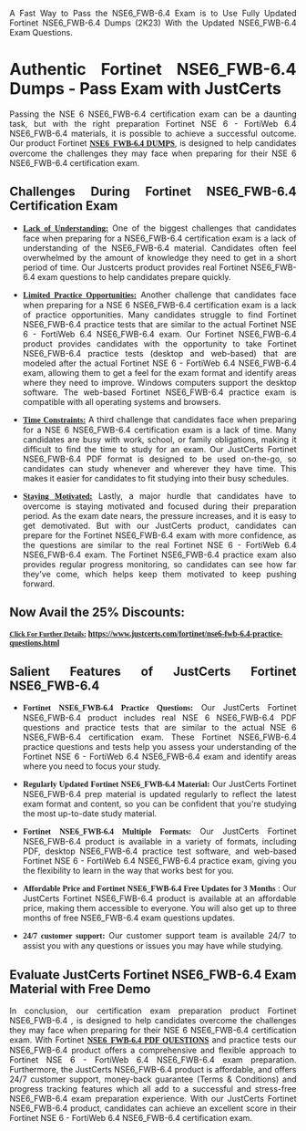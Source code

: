 <p dir="auto" style="text-align: justify;">A Fast Way to Pass the NSE6_FWB-6.4 Exam is to Use Fully Updated Fortinet NSE6_FWB-6.4 Dumps (2K23) With the Updated NSE6_FWB-6.4 Exam Questions.</p>

<h1 style="text-align: justify;"><strong>Authentic Fortinet NSE6_FWB-6.4 Dumps - Pass Exam with JustCerts</strong></h1>

<p style="text-align: justify;">Passing the NSE 6 NSE6_FWB-6.4 certification exam can be a daunting task, but with the right preparation Fortinet NSE 6 - FortiWeb 6.4 NSE6_FWB-6.4 materials, it is possible to achieve a successful outcome. Our product Fortinet <strong><a href="https://www.justcerts.com/fortinet/nse6-fwb-6.4-practice-questions.html"><span style="font-family:Georgia,serif;"><u>NSE6_FWB-6.4 DUMPS</u></span></a></strong>, is designed to help candidates overcome the challenges they may face when preparing for their NSE 6 NSE6_FWB-6.4 certification exam.</p>

<h2 style="text-align: justify;"><strong>Challenges During Fortinet NSE6_FWB-6.4 Certification Exam</strong></h2>

<ul>
	<li style="text-align: justify;"><u><span style="font-family:Georgia,serif;"><strong>Lack of Understanding:</strong></span></u> One of the biggest challenges that candidates face when preparing for a NSE6_FWB-6.4 certification exam is a lack of understanding of the NSE6_FWB-6.4 material. Candidates often feel overwhelmed by the amount of knowledge they need to get in a short period of time. Our Justcerts product provides real Fortinet NSE6_FWB-6.4 exam questions to help candidates prepare quickly.</li>
</ul>

<ul>
	<li style="text-align: justify;"><u><span style="font-family:Georgia,serif;"><strong>Limited Practice Opportunities:</strong></span></u> Another challenge that candidates face when preparing for a NSE 6 NSE6_FWB-6.4 certification exam is a lack of practice opportunities. Many candidates struggle to find Fortinet NSE6_FWB-6.4 practice tests that are similar to the actual Fortinet NSE 6 - FortiWeb 6.4 NSE6_FWB-6.4 exam. Our Fortinet NSE6_FWB-6.4 product provides candidates with the opportunity to take Fortinet NSE6_FWB-6.4 practice tests (desktop and web-based) that are modeled after the actual Fortinet NSE 6 - FortiWeb 6.4 NSE6_FWB-6.4 exam, allowing them to get a feel for the exam format and identify areas where they need to improve. Windows computers support the desktop software. The web-based Fortinet NSE6_FWB-6.4 practice exam is compatible with all operating systems and browsers.</li>
</ul>

<ul>
	<li style="text-align: justify;"><u><span style="font-family:Georgia,serif;"><strong>Time Constraints:</strong></span></u> A third challenge that candidates face when preparing for a NSE 6 NSE6_FWB-6.4 certification exam is a lack of time. Many candidates are busy with work, school, or family obligations, making it difficult to find the time to study for an exam. Our JustCerts Fortinet NSE6_FWB-6.4 PDF format is designed to be used on-the-go, so candidates can study whenever and wherever they have time. This makes it easier for candidates to fit studying into their busy schedules.</li>
</ul>

<ul>
	<li style="text-align: justify;"><u><span style="font-family:Georgia,serif;"><strong>Staying Motivated:</strong></span></u> Lastly, a major hurdle that candidates have to overcome is staying motivated and focused during their preparation period. As the exam date nears, the pressure increases, and it is easy to get demotivated. But with our JustCerts product, candidates can prepare for the Fortinet NSE6_FWB-6.4 exam with more confidence, as the questions are similar to the real Fortinet NSE 6 - FortiWeb 6.4 NSE6_FWB-6.4 exam. The Fortinet NSE6_FWB-6.4 practice exam also provides regular progress monitoring, so candidates can see how far they've come, which helps keep them motivated to keep pushing forward.</li>
</ul>

<h2 style="text-align: justify;"><strong>Now Avail the 25% Discounts:</strong></h2>

<p><span style="font-size:12px;"><u><span style="font-family:Georgia,serif;"><strong>Click For Further Details:</strong></span></u></span><span style="font-size:14px;"><span style="font-family:Georgia,serif;"><strong> <a href="https://www.justcerts.com/fortinet/nse6-fwb-6.4-practice-questions.html">https://www.justcerts.com/fortinet/nse6-fwb-6.4-practice-questions.html</a></strong></span></span></p>

<h2 style="text-align: justify;"><strong>Salient Features of JustCerts Fortinet NSE6_FWB-6.4</strong></h2>

<ul>
	<li style="text-align: justify;"><span style="font-family:Georgia,serif;"><strong>Fortinet NSE6_FWB-6.4 Practice Questions:</strong></span> Our JustCerts Fortinet NSE6_FWB-6.4 product includes real NSE 6 NSE6_FWB-6.4 PDF questions and practice tests that are similar to the actual NSE 6 NSE6_FWB-6.4 certification exam. These Fortinet NSE6_FWB-6.4 practice questions and tests help you assess your understanding of the Fortinet NSE 6 - FortiWeb 6.4 NSE6_FWB-6.4 exam and identify areas where you need to focus your study.</li>
</ul>

<ul>
	<li style="text-align: justify;"><span style="font-family:Georgia,serif;"><strong>Regularly Updated Fortinet NSE6_FWB-6.4 Material:</strong></span> Our JustCerts Fortinet NSE6_FWB-6.4 prep material is updated regularly to reflect the latest exam format and content, so you can be confident that you're studying the most up-to-date study material.</li>
</ul>

<ul>
	<li style="text-align: justify;"><span style="font-family:Georgia,serif;"><strong>Fortinet NSE6_FWB-6.4 Multiple Formats:</strong></span> Our JustCerts Fortinet NSE6_FWB-6.4 product is available in a variety of formats, including PDF, desktop NSE6_FWB-6.4 practice test software, and web-based Fortinet NSE 6 - FortiWeb 6.4 NSE6_FWB-6.4 practice exam, giving you the flexibility to learn in the way that works best for you.</li>
</ul>

<ul>
	<li style="text-align: justify;"><span style="font-family:Georgia,serif;"><strong>Affordable Price and Fortinet NSE6_FWB-6.4 Free Updates for 3 Months</strong></span> : Our JustCerts Fortinet NSE6_FWB-6.4 product is available at an affordable price, making them accessible to everyone. You will also get up to three months of free NSE6_FWB-6.4 exam questions updates.</li>
</ul>

<ul>
	<li style="text-align: justify;"><span style="font-family:Georgia,serif;"><strong>24/7 customer support:</strong></span> Our customer support team is available 24/7 to assist you with any questions or issues you may have while studying.</li>
</ul>

<h2 style="text-align: justify;"><strong>Evaluate JustCerts Fortinet NSE6_FWB-6.4 Exam Material with Free Demo</strong></h2>

<p style="text-align: justify;">In conclusion, our certification exam preparation product Fortinet NSE6_FWB-6.4 , is designed to help candidates overcome the challenges they may face when preparing for their NSE 6 NSE6_FWB-6.4 certification exam. With Fortinet <a href="https://www.justcerts.com/fortinet/nse6-fwb-6.4-practice-questions.html"><u><strong><span style="font-family:Georgia,serif;">NSE6_FWB-6.4 PDF QUESTIONS</span></strong></u></a> and practice tests our NSE6_FWB-6.4 product offers a comprehensive and flexible approach to Fortinet NSE 6 - FortiWeb 6.4 NSE6_FWB-6.4 exam preparation. Furthermore, the JustCerts NSE6_FWB-6.4 product is affordable, and offers 24/7 customer support, money-back guarantee (Terms & Conditions) and progress tracking features which all add to a successful and stress-free NSE6_FWB-6.4 exam preparation experience. With our JustCerts Fortinet NSE6_FWB-6.4 product, candidates can achieve an excellent score in their Fortinet NSE 6 - FortiWeb 6.4 NSE6_FWB-6.4 certification exam.</p>
